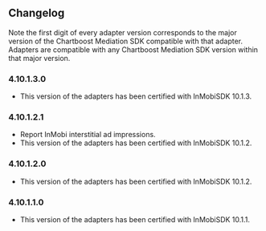 ## Changelog

Note the first digit of every adapter version corresponds to the major version of the Chartboost Mediation SDK compatible with that adapter. 
Adapters are compatible with any Chartboost Mediation SDK version within that major version.

### 4.10.1.3.0
- This version of the adapters has been certified with InMobiSDK 10.1.3.

### 4.10.1.2.1
- Report InMobi interstitial ad impressions.
- This version of the adapters has been certified with InMobiSDK 10.1.2.

### 4.10.1.2.0
- This version of the adapters has been certified with InMobiSDK 10.1.2.

### 4.10.1.1.0
- This version of the adapters has been certified with InMobiSDK 10.1.1.
